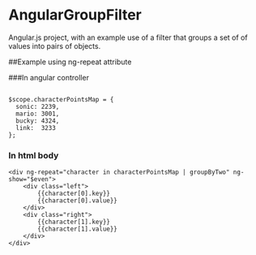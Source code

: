 AngularGroupFilter
==================


Angular.js project, with an example use of a filter that groups a set of of values into pairs of objects.


##Example using ng-repeat attribute

###In angular controller
```

$scope.characterPointsMap = {
  sonic: 2239,
  mario: 3001,
  bucky: 4324,
  link:  3233
};
```

### In html body
```
<div ng-repeat="character in characterPointsMap | groupByTwo" ng-show="$even">
    <div class="left">
        {{character[0].key}}
        {{character[0].value}}
    </div>
    <div class="right">
        {{character[1].key}}
        {{character[1].value}}
    </div>
</div>
```